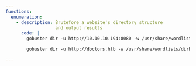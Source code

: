 ```yaml
---
functions:
  enumeration:
    - description: Brutefore a website's directory structure
                   and output results
      code: |
        gobuster dir -u http://10.10.10.194:8080 -w /usr/share/wordlists/dirb/common.txt -x txt,php -t 5

        gobuster dir -u http://doctors.htb -w /usr/share/wordlists/dirb/big.txt -x txt,sh,php,html -q -t 10 -c "session=eyJfZnJlc2giOmZhbHNlfQ.X8vtQA.BYnd7TX1mCjNoHGLClgG8o7CN-A"

---
```

